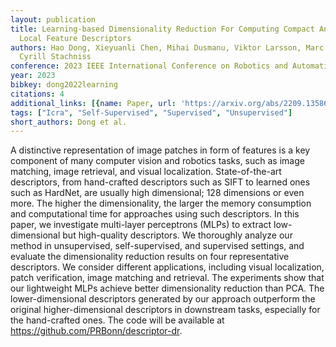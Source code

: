 ```yaml
---
layout: publication
title: Learning-based Dimensionality Reduction For Computing Compact And Effective
  Local Feature Descriptors
authors: Hao Dong, Xieyuanli Chen, Mihai Dusmanu, Viktor Larsson, Marc Pollefeys,
  Cyrill Stachniss
conference: 2023 IEEE International Conference on Robotics and Automation (ICRA)
year: 2023
bibkey: dong2022learning
citations: 4
additional_links: [{name: Paper, url: 'https://arxiv.org/abs/2209.13586'}]
tags: ["Icra", "Self-Supervised", "Supervised", "Unsupervised"]
short_authors: Dong et al.
---
```

A distinctive representation of image patches in form of features is a key
component of many computer vision and robotics tasks, such as image matching,
image retrieval, and visual localization. State-of-the-art descriptors, from
hand-crafted descriptors such as SIFT to learned ones such as HardNet, are
usually high dimensional; 128 dimensions or even more. The higher the
dimensionality, the larger the memory consumption and computational time for
approaches using such descriptors. In this paper, we investigate multi-layer
perceptrons (MLPs) to extract low-dimensional but high-quality descriptors. We
thoroughly analyze our method in unsupervised, self-supervised, and supervised
settings, and evaluate the dimensionality reduction results on four
representative descriptors. We consider different applications, including
visual localization, patch verification, image matching and retrieval. The
experiments show that our lightweight MLPs achieve better dimensionality
reduction than PCA. The lower-dimensional descriptors generated by our approach
outperform the original higher-dimensional descriptors in downstream tasks,
especially for the hand-crafted ones. The code will be available at
https://github.com/PRBonn/descriptor-dr.